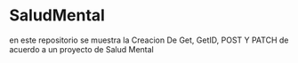 # SaludMental
en este repositorio se muestra la Creacion De Get, GetID, POST Y PATCH de acuerdo a un proyecto de Salud Mental

